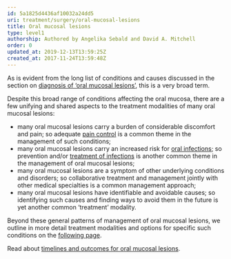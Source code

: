 ```yaml
---
id: 5a1825d4436af10032a24dd5
uri: treatment/surgery/oral-mucosal-lesions
title: Oral mucosal lesions
type: level1
authorship: Authored by Angelika Sebald and David A. Mitchell
order: 0
updated_at: 2019-12-13T13:59:25Z
created_at: 2017-11-24T13:59:48Z
---
```


<p>As is evident from the long list of conditions and causes
    discussed in the section on <a href="/diagnosis/a-z/oral-mucosal-lesion/detailed">diagnosis
        of ‘oral mucosal lesions’</a>, this is a very broad
    term.</p>
<p>Despite this broad range of conditions affecting the oral
    mucosa, there are a few unifying and shared aspects to
    the treatment modalities of many oral mucosal lesions:
</p>
<ul>
    <li>many oral mucosal lesions carry a burden of
        considerable discomfort and pain; so adequate <a href="/treatment/other/medication/pain/detailed">pain
            control</a> is a common theme in the management
        of such conditions;</li>
    <li>many oral mucosal lesions carry an increased risk
        for <a href="/diagnosis/a-z/infection">oral
            infections</a>; so prevention and/or <a href="/treatment/other/medication/infection/detailed">treatment
            of infections</a> is another common theme in the
        management of oral mucosal lesions;</li>
    <li>many oral mucosal lesions are a symptom of other
        underlying conditions and disorders; so
        collaborative treatment and management jointly with
        other medical specialties is a common management
        approach;</li>
    <li>many oral mucosal lesions have identifiable and
        avoidable causes; so identifying such causes and
        finding ways to avoid them in the future is yet
        another common ‘treatment’ modality.</li>
</ul>
<p>Beyond these general patterns of management of oral
    mucosal lesions, we outline in more detail treatment
    modalities and options for specific such conditions on
    the <a href="/">following page</a>.</p>
<aside>
    <p>Read about <a href="/treatment/timelines/oral-mucosal-lesions">timelines
            and outcomes for oral mucosal lesions</a>.</p>
</aside>
